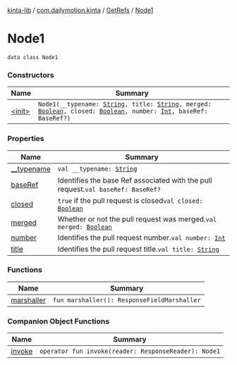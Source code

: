 [kinta-lib](../../../index.md) / [com.dailymotion.kinta](../../index.md) / [GetRefs](../index.md) / [Node1](./index.md)

# Node1

`data class Node1`

### Constructors

| Name | Summary |
|---|---|
| [&lt;init&gt;](-init-.md) | `Node1(__typename: `[`String`](https://kotlinlang.org/api/latest/jvm/stdlib/kotlin/-string/index.html)`, title: `[`String`](https://kotlinlang.org/api/latest/jvm/stdlib/kotlin/-string/index.html)`, merged: `[`Boolean`](https://kotlinlang.org/api/latest/jvm/stdlib/kotlin/-boolean/index.html)`, closed: `[`Boolean`](https://kotlinlang.org/api/latest/jvm/stdlib/kotlin/-boolean/index.html)`, number: `[`Int`](https://kotlinlang.org/api/latest/jvm/stdlib/kotlin/-int/index.html)`, baseRef: BaseRef?)` |

### Properties

| Name | Summary |
|---|---|
| [__typename](__typename.md) | `val __typename: `[`String`](https://kotlinlang.org/api/latest/jvm/stdlib/kotlin/-string/index.html) |
| [baseRef](base-ref.md) | Identifies the base Ref associated with the pull request.`val baseRef: BaseRef?` |
| [closed](closed.md) | `true` if the pull request is closed`val closed: `[`Boolean`](https://kotlinlang.org/api/latest/jvm/stdlib/kotlin/-boolean/index.html) |
| [merged](merged.md) | Whether or not the pull request was merged.`val merged: `[`Boolean`](https://kotlinlang.org/api/latest/jvm/stdlib/kotlin/-boolean/index.html) |
| [number](number.md) | Identifies the pull request number.`val number: `[`Int`](https://kotlinlang.org/api/latest/jvm/stdlib/kotlin/-int/index.html) |
| [title](title.md) | Identifies the pull request title.`val title: `[`String`](https://kotlinlang.org/api/latest/jvm/stdlib/kotlin/-string/index.html) |

### Functions

| Name | Summary |
|---|---|
| [marshaller](marshaller.md) | `fun marshaller(): ResponseFieldMarshaller` |

### Companion Object Functions

| Name | Summary |
|---|---|
| [invoke](invoke.md) | `operator fun invoke(reader: ResponseReader): Node1` |
